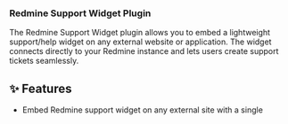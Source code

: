 ### Redmine Support Widget Plugin

The Redmine Support Widget plugin allows you to embed a lightweight support/help widget on any external website or application. The widget connects directly to your Redmine instance and lets users create support tickets seamlessly.

## ✨ Features

- Embed Redmine support widget on any external site with a single <script> tag.
- Generates a unique token per widget instead of exposing database IDs.
- Supports creating tickets directly from the widget.
- Automatically passes metadata like page URL and user agent.
- Option to customize header (minimize or close menu).

## 🚀 Installation

Clone this repository into your Redmine plugins directory:
```bash
cd /path/to/redmine/plugins
git clone https://github.com/sivamca19/redmine_support_widget.git support_widget
```

Install dependencies and run migrations:
```bash
bundle install
bundle exec rake redmine:plugins:migrate RAILS_ENV=production
```

Restart your Redmine server:

```bash
rails s
```

## ⚙️ Configuration

1. Go to Administration → Support Widgets.
2. Create a new widget (this generates a unique token).
3. Copy the embed script.

## 📌 Embedding the Widget

Insert this snippet into your website/application:
```html
<script>
  (function(w,d,s,u){
    var js = d.createElement(s);
    js.async = true; js.src = u;
    var f = d.getElementsByTagName(s)[0];
    f.parentNode.insertBefore(js,f);
  })(window,document,"script","https://your-redmine.com/support_widget.js?token=YOUR_WIDGET_TOKEN");
</script>
```
- token → generated when you create a widget
- page_url → automatically captures current page URL
- user_agent → automatically passes the browser’s User-Agent

## 🎫 Ticket Creation

- Tickets are created via POST /support_widgets/create_ticket/:token
- Uses token instead of database id for security
- Captures metadata (page_url, user_agent) along with user-submitted data

## 🖥 Development

1. Run in development mode:
```bash
rails server
```
2. Visit /support_widgets/generate_script/:token to preview your widget script.

## 📄 License

This plugin is released under the MIT License.